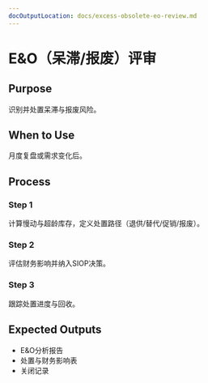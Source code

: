 ```yaml
---
docOutputLocation: docs/excess-obsolete-eo-review.md
---
```


# E&O（呆滞/报废）评审

## Purpose

识别并处置呆滞与报废风险。

## When to Use

月度复盘或需求变化后。

## Process

### Step 1

计算慢动与超龄库存，定义处置路径（退供/替代/促销/报废）。

### Step 2

评估财务影响并纳入SIOP决策。

### Step 3

跟踪处置进度与回收。

## Expected Outputs

- E&O分析报告
- 处置与财务影响表
- 关闭记录
